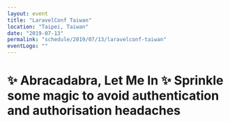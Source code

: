 ```yaml
---
layout: event
title: "LaravelConf Taiwan"
location: "Taipei, Taiwan"
date: "2019-07-13"
permalink: "schedule/2019/07/13/laravelconf-taiwan"
eventLogo: ""
---
```

# ✨ Abracadabra, Let Me In ✨ Sprinkle some magic to avoid authentication and authorisation headaches
